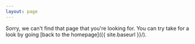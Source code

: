 ```yaml
---
layout: page
---
```


Sorry, we can't find that page that you're looking for. You can try take for a look by going [back to the homepage]({{ site.baseurl }}/).